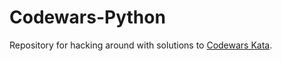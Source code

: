 # Codewars-Python

Repository for hacking around with solutions to [Codewars Kata](https://www.codewars.com/kata).
